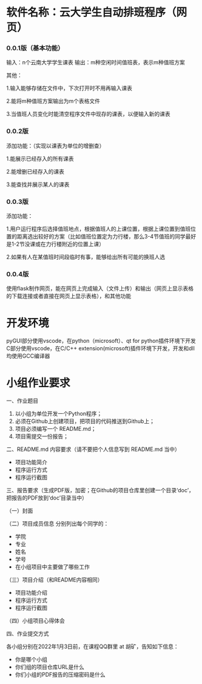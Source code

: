 # 软件名称：云大学生自动排班程序（网页）

### 0.0.1版（基本功能）

输入：n个云南大学学生课表
输出：m种空闲时间值班表，表示m种值班方案

其他：

1.输入能够存储在文件中，下次打开时不用再输入课表

2.能将m种值班方案输出为m个表格文件

3.当值班人员变化时能清空程序文件中现存的课表，以便输入新的课表

### 0.0.2版

添加功能：（实现以课表为单位的增删查）

1.能展示已经存入的所有课表

2.能增删已经存入的课表

3.能查找并展示某人的课表

### 0.0.3版

添加功能：

1.用户运行程序后选择值班地点，根据值班人的上课位置，根据上课位置到值班位置的距离选出较好的方案（比如值班位置定为力行楼，那么3-4节值班的同学最好是1-2节没课或在力行楼附近的位置上课）

2.如果有人在某值班时间段临时有事，能够给出所有可能的换班人选

### 0.0.4版

使用flask制作网页，能在网页上完成输入（文件上传）和输出（网页上显示表格的下载连接或者直接在网页上显示表格），和其他功能






# 开发环境
pyGUI部分使用vscode，在python（microsoft）、qt for python插件环境下开发
C部分使用vscode，在C/C++ extension(microsoft)插件环境下开发，开发和dll均使用GCC编译器


# 小组作业要求

一、作业题目
1. 以小组为单位开发一个Python程序；
2. 必须在Github上创建项目，把项目的代码推送到Github上；
3. 项目必须编写一个 README.md；
4. 项目需提交一份报告；

二、README.md 内容要求（请不要把个人信息写到 README.md 当中）
- 项目功能简介
- 程序运行方式
- 程序运行截图

三、报告要求（生成PDF版，加密；在Github的项目仓库里创建一个目录‘doc’，把报告的PDF放到‘doc’目录当中）

（一）封面

（二）项目成员信息
分别列出每个同学的：
- 学院
- 专业
- 姓名
- 学号
- 在小组项目中主要做了哪些工作

（三）项目介绍（和README内容相同）
- 项目功能介绍
- 程序运行方式
- 程序运行截图

（四）小组项目心得体会

四、作业提交方式

各小组分别在2022年1月3日前，在课程QQ群里 at 胡矿，告知如下信息：
- 你是哪个小组
- 你们组的项目仓库URL是什么
- 你们小组的PDF报告的压缩密码是什么
